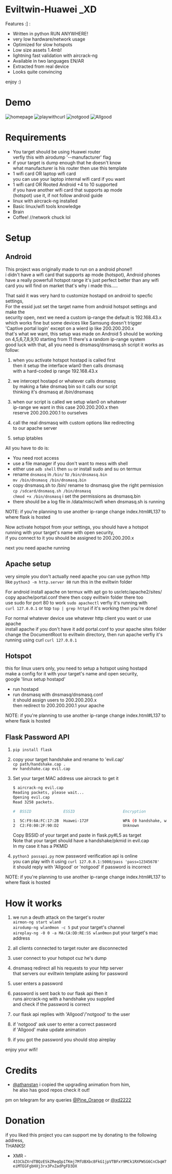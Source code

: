 # Eviltwin-Huawei _XD

Features :] :

 - Written in python RUN ANYWHERE!
 - very low hardware/network usage
 - Optimized for slow hotspots
 - Low size assets 1.4mb!
 - lightning fast validation with aircrack-ng
 - Available in two languages EN/AR
 - Extracted from real device
 - Looks quite convincing

enjoy :)

# Demo

<img src="./demo/home.jpg" alt="homepage"/>
<img src="./demo/curl.jpg" alt="playwithcurl"/>
<img src="./demo/incorrect.gif"  alt="notgood"/>
<img src="./demo/pass.gif"  alt="Allgood"/>

# Requirements

 - You target should be using Huawei router  
   verfiy this with airodump '--manufacturer' flag
 - if your target is dump enough that he doesn't know  
   what manufacturer is his router then use this template
 - 1 wifi card OR laptop wifi card  
   you can use your laptop internal wifi card if you want
 - 1 wifi card OR Rooted Android +4 to 10 supported  
   if you have another wifi card that supports ap mode  
   (hotspot) use it, if not follow android guide
 - linux with aircrack-ng installed 
 - Basic linux/wifi tools knowledge
 - Brain
 - Coffee! //network chuck lol

# Setup

## Android

This project was originally made to run on a android phone!!  
i didn't have a wifi card that supports ap mode (hotspot), Android phones  
have a really powerfull hotspot range it's just perfect better than any wifi  
card you will find on market that's why i made this.....

That said it was very hard to customize hostapd on android to specfic settings,  
For the essid just set the target name from android hotspot settings and make the  
security open, next we need a custom ip-range the default is 192.168.43.x  
which works fine but some devices like Samsung doesn't trigger  
'Captive portal login' except on a wierd ip like 200.200.200.x  
that's what we want, this setup was made on Android 5 should be working  
on 4,5,6,7,8,9,10 starting from 11 there's a random ip-range system  
good luck with that, all you need is dnsmasq/dnsmasq.sh script it works as follow:

1. when you activate hotspot hostapd is called first  
   then it setup the interface wlan0 then calls dnsmasq  
   with a hard-coded ip range 192.168.43.x

2. we intercept hostapd or whatever calls dnsmasq  
   by making a fake dnsmaq bin so it calls our script  
   thinking it's dnsmasq at /bin/dnsmasq

3. when our script is called we setup wlan0 on whatever  
   ip-range we want in this case 200.200.200.x then  
   reserve 200.200.200.1 to ourselves

4. call the real dnsmasq with custom options like redirecting  
   to our apache server 

5. setup iptables

All you have to do is:

 - You need root access
 - use a file manager if you don't want to mess with shell
 - either use `adb shell` then `su` or install sudo and su on termux
 - rename `dnsmasq` in `/bin/` to `/bin/dnsmasq.bin`  
   `mv /bin/dnsmasq /bin/dnsmasq.bin`
 - copy dnsmasq.sh to /bin/ rename to dnsmasq give the right permission  
   `cp /sdcard/dnsmasq.sh /bin/dnsmasq`  
   `chmod +x /bin/dnsmasq` i set the permissions as dnsmasq.bin
 - there should be a log file in /data/misc/wifi when dnsmasq.sh is running

NOTE: if you're planning to use another ip-range change index.html#L137 to where flask is hosted

Now activate hotspot from your settings, you should have a hotspot  
running with your target's name with open security,  
if you connect to it you should be assigned to 200.200.200.x  

next you need apache running

## Apache setup

very simple you don't actually need apache you can use python http  
like `python3 -m http.server 80` run this in the eviltwin folder

For android install apache on termux with apt go to usr/etc/apache2/sites/  
copy apache/portal.conf there then copy eviltwin folder there too  
use sudo for port 80 to work `sudo apachectl` verfiy it's running with  
`curl 127.0.0.1` or top `top | grep httpd` if it's working then you're done!

For normal whatever device use whatever http client you want or use apache  
install apache if you don't have it add portal.conf to your apache sites folder  
change the DocumentRoot to eviltwin directory, then run apache verfiy it's  
running using curl `curl 127.0.0.1`

## Hotspot

this for linux users only, you need to setup a hotspot using hostapd  
make a config for it with your target's name and open security,  
google 'linux setup hostapd'

 - run hostapd
 - run dnsmasq with dnsmasq/dnsmasq.conf  
   it should assign users to 200.200.200.x  
   then redirect to 200.200.200.1 your apache

NOTE: if you're planning to use another ip-range change index.html#L137 to where flask is hosted

## Flask Password API

1. `pip install flask`
2. copy your target handshake and rename to 'evil.cap'  
   `cp path/handshake.cap .`  
   `mv handshake.cap evil.cap`
3. Set your target MAC address use aircrack to get it  
   ```bash
   $ aircrack-ng evil.cap
   Reading packets, please wait...
   Opening evil.cap
   Read 3258 packets.

   #  BSSID              ESSID                     Encryption

   1  5C:F9:6A:FC:17:2B  Huawei-172F               WPA (0 handshake, with PMKID)
   2  C2:F0:00:2F:90:D2                            Unknown

   ```
   Copy BSSID of your target and paste in flask.py#L5 as target  
   Note that your target should have a handshake/pkmid in evil.cap  
   In my case it has a PKMID


4. `python3 passapi.py` now password verification api is online  
   you can play with it using `curl 127.0.0.1:5000/pass 'pass=12345678'`  
   it should reply with 'Allgood' or 'notgood' if password is incorrect

NOTE: if you're planning to use another ip-range change index.html#L137 to where flask is hosted


# How it works

1. we run a deuth attack on the target's router  
   `airmon-ng start wlan0`  
   `airodump-ng wlan0mon -c 5` put your target's channel  
   `aireplay-ng -0 0 -a MA:CA:DD:RE:SS wlan0mon` put your target's mac address

2. all clients connected to target router are disconnected
3. user connect to your hotspot cuz he's dump
4. dnsmasq redirect all his requests to your http server  
   that servers our eviltwin template asking for password
5. user enters a password
6. password is sent back to our flask api then it  
   runs aircrack-ng with a handshake you supplied  
   and check if the password is correct
7. our flask api replies with 'Allgood'/'notgood' to the user
8. if 'notgood' ask user to enter a correct password  
   if 'Allgood' make update animation  
9. if you got the password you should stop aireplay

enjoy your wifi!

# Credits
 - [@athanstan](https://github.com/athanstan/EvilTwin_AP_CaptivePortal)
   i copied the upgrading animation from him,  
   he also has good repos check it out!

pm on telegram for any queries [@Pine_Orange](t.me/Pine_Orange) or [@xd2222](t.me/xd2222)

# Donation
if you liked this project you can support me by donating to the following address,  
THANKS!
 - XMR - `433CbZXrdTBQzESkZReqQp1TKmj7MfUBXbc8FkG1jpVTBFxY9MCk1RXPWSG6CnCbqW7eiMTEGFgbHXj3rx3PxZadPgFD3DX`
